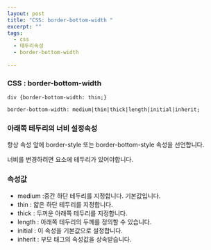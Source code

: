 ```yaml
---
layout: post
title: "CSS: border-bottom-width "
excerpt: ""
tags: 
  - css
  - 태두리속성
  - border-bottom-width
  
---
```



### CSS : border-bottom-width
```
div {border-bottom-width: thin;}

border-bottom-width: medium|thin|thick|length|initial|inherit;
```
### 아래쪽 테두리의 너비 설정속성

항상 속성 앞에 border-style 또는 border-bottom-style 속성을 선언합니다.

너비를 변경하려면 요소에 테두리가 있어야합니다.

### 속성값

- medium :중간 하단 테두리를 지정합니다. 기본값입니다.	
- thin :  얇은 하단 테두리를 지정합니다.	
- thick : 두꺼운 아래쪽 테두리를 지정합니다.	
- length : 아래쪽 테두리의 두께를 정의할 수 있습니다. 
- initial : 이 속성을 기본값으로 설정합니다.
- inherit : 부모 태그의 속성값을 상속받습니다.
